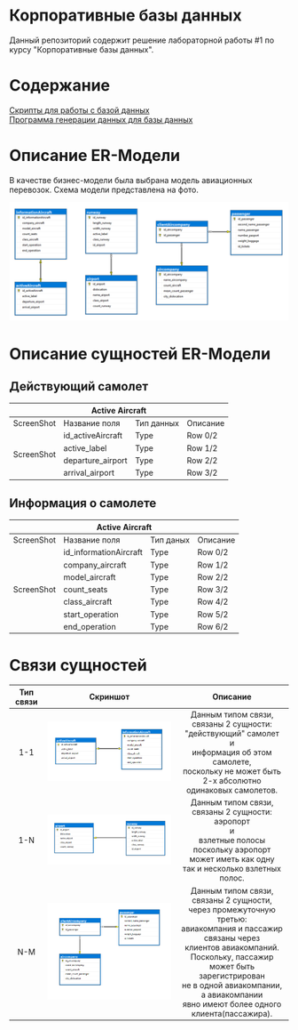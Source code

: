 # Корпоративные базы данных

Данный репозиторий содержит решение лабораторной работы #1 по курсу "Корпоративные базы данных".

# Содержание

[Скрипты для работы с базой данных](https://github.com/Black-Viking-63/EnterpriseDataBase/tree/main/scripts)  
[Программа генерации данных для базы данных](https://github.com/Black-Viking-63/EnterpriseDataBase/tree/main/programm/ConsoleApp2)

# Описание ER-Модели
В качестве бизнес-модели была выбрана модель авиационных перевозок. Схема модели представлена на фото.    

![Screenshot](images/scheme.PNG)


# Описание сущностей ER-Модели
## Действующий самолет
<table>
    <thead>
        <tr>
            <th colspan =4>Active Aircraft</th>
        </tr>
    </thead>
    <tbody>
        <tr>
            <td>ScreenShot</td>
            <td>Название поля</td>
            <td>Тип данных</td>
            <td>Описание</td>
        </tr>
        <tr>
            <td rowspan=5>ScreenShot</td>
            <td>id_activeAircraft</td>
            <td>Type</td>
            <td>Row 0/2</td>
        </tr>
        <tr>
            <td>active_label</td>
            <td>Type</td>
            <td>Row 1/2</td>
        </tr>
        <tr>
            <td>departure_airport</td>
            <td>Type</td>
            <td>Row 2/2</td>
        </tr>
        <tr>
            <td>arrival_airport</td>
            <td>Type</td>
            <td>Row 3/2</td>
        </tr>       
    </tbody>
</table>


## Информация о самолете
<table>
    <thead>
        <tr>
            <th colspan =4>Active Aircraft</th>            
        </tr>
    </thead>
    <tbody>
        <tr>
            <td>ScreenShot</td>
            <td>Название поля</td>
            <td>Тип даных</td>
            <td>Описание</td>
        </tr>
        <tr>
            <td rowspan=7>ScreenShot</td>
            <td>id_informationAircraft</td>
            <td>Type</td>
            <td>Row 0/2</td>
        </tr>
        <tr>
            <td>company_aircraft</td>
            <td>Type</td>
            <td>Row 1/2</td>
        </tr>
        <tr>
            <td>model_aircraft</td>
            <td>Type</td>
            <td>Row 2/2</td>
        </tr>
        <tr>
            <td>count_seats</td>
            <td>Type</td>
            <td>Row 3/2</td>
        </tr>      
        <tr>
            <td>class_aircraft</td>
            <td>Type</td>
            <td>Row 4/2</td>
        </tr> 
        <tr>
            <td>start_operation</td>
            <td>Type</td>
            <td>Row 5/2</td>
        </tr> 
        <tr>
            <td>end_operation</td>
            <td>Type</td>
            <td>Row 6/2</td>
        </tr> 
    </tbody>
</table>  


# Связи сущностей


| Тип связи | Скриншот | Описание |
|:---:|:---:|:---:|
| 1-1 | ![Screenshot](images/1-1.PNG) | Данным типом связи,</br>связаны 2 сущности:</br>"действующий" самолет</br>и</br>информация об этом самолете,</br>поскольку не может быть</br>2-х абсолютно одинаковых самолетов. |
| 1-N | ![Screenshot](images/1-N.PNG) | Данным типом связи,</br>связаны 2 сущности:</br>аэропорт</br>и</br>взлетные полосы</br>поскольку аэропорт</br>может иметь как одну</br>так и несколько взлетных полос. | 
| N-M | ![Screenshot](images/N-N.PNG) | Данным типом связи, связаны 2 сущности,</br>через промежуточную третью:</br>авиакомпания и пассажир</br>связаны через</br>клиентов авиакомпаний.</br> Поскольку, пассажир</br>может быть зарегистрирован</br>не в одной авиакомпании, а авиакомпании</br>явно имеют более одного клиента(пассажира). |

